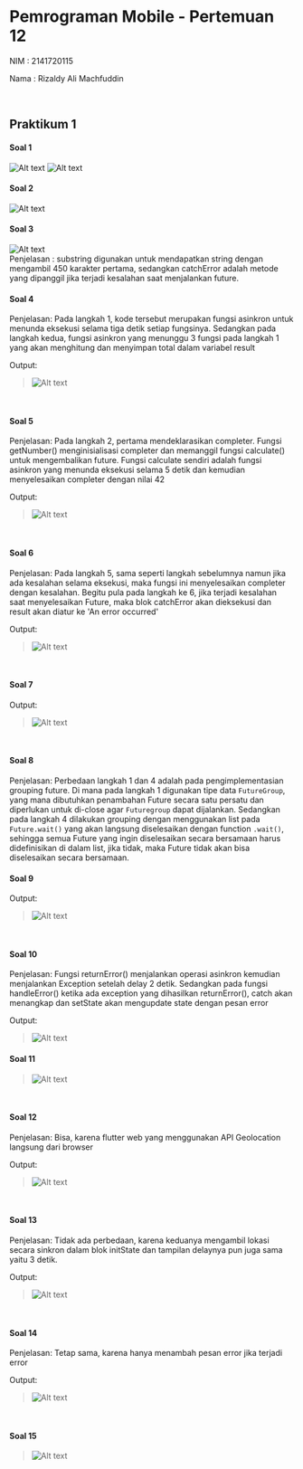 # Pemrograman Mobile - Pertemuan 12

NIM : 2141720115

Nama : Rizaldy Ali Machfuddin

<br>

## Praktikum 1

#### Soal 1
![Alt text](docs/soal1.png)
![Alt text](docs/soal1.gif)
<br>

#### Soal 2
![Alt text](docs/soal2.png)
<br>

#### Soal 3
![Alt text](docs/soal3.gif)
<br>
Penjelasan :
substring digunakan untuk mendapatkan string dengan mengambil 450 karakter pertama, sedangkan catchError adalah metode yang dipanggil jika terjadi kesalahan saat menjalankan future.

#### Soal 4
Penjelasan:
Pada langkah 1, kode tersebut merupakan fungsi asinkron untuk menunda eksekusi selama tiga detik setiap fungsinya. Sedangkan pada langkah kedua, fungsi asinkron yang menunggu 3 fungsi pada langkah 1 yang akan menghitung dan menyimpan total dalam variabel result

Output: 
> ![Alt text](docs/soal4.gif)
<br>

#### Soal 5
Penjelasan:
Pada langkah 2, pertama mendeklarasikan completer. Fungsi getNumber() menginisialisasi completer dan memanggil fungsi calculate() untuk mengembalikan future. Fungsi calculate sendiri adalah fungsi asinkron yang menunda eksekusi selama 5 detik dan kemudian menyelesaikan completer dengan nilai 42

Output: 
> ![Alt text](docs/soal5.gif)
<br>

#### Soal 6
Penjelasan:
Pada langkah 5, sama seperti langkah sebelumnya namun jika ada kesalahan selama eksekusi, maka fungsi ini menyelesaikan completer dengan kesalahan. Begitu pula pada langkah ke 6, jika terjadi kesalahan saat menyelesaikan Future, maka blok catchError akan dieksekusi dan result akan diatur ke 'An error occurred'

Output: 
> ![Alt text](docs/soal6.gif)
<br>

#### Soal 7
Output: 
> ![Alt text](docs/soal7.gif)
<br>

#### Soal 8
Penjelasan:
Perbedaan langkah 1 dan 4 adalah pada pengimplementasian grouping future. Di mana pada langkah 1 digunakan tipe data ```FutureGroup```, yang mana dibutuhkan penambahan Future secara satu persatu dan diperlukan untuk di-close agar ```Futuregroup``` dapat dijalankan. Sedangkan pada langkah 4 dilakukan grouping dengan menggunakan list pada ```Future.wait()``` yang akan langsung diselesaikan dengan function ```.wait()```, sehingga semua Future yang ingin diselesaikan secara bersamaan harus didefinisikan di dalam list, jika tidak, maka Future tidak akan bisa diselesaikan secara bersamaan.
<br>

#### Soal 9
Output: 
> ![Alt text](docs/soal9.gif)
<br>

#### Soal 10
Penjelasan: 
Fungsi returnError() menjalankan operasi asinkron kemudian menjalankan Exception setelah delay 2 detik. Sedangkan pada fungsi handleError() ketika ada exception yang dihasilkan returnError(), catch akan menangkap dan setState akan mengupdate state dengan pesan error
<br>

Output: 
> ![Alt text](docs/soal10.gif)

#### Soal 11
> ![Alt text](docs/soal11.png)
<br>

#### Soal 12
Penjelasan:
Bisa, karena flutter web yang menggunakan API Geolocation langsung dari browser

Output: 
> ![Alt text](docs/soal12.gif)
<br>

#### Soal 13
Penjelasan:
Tidak ada perbedaan, karena keduanya mengambil lokasi secara sinkron dalam blok initState dan tampilan delaynya pun juga sama yaitu 3 detik.

Output: 
>![Alt text](docs/soal13.gif)
<br>

#### Soal 14
Penjelasan:
Tetap sama, karena hanya menambah pesan error jika terjadi error

Output: 
> ![Alt text](docs/soal14.gif)
<br>

#### Soal 15
> ![Alt text](docs/soal15.png)
<br>

